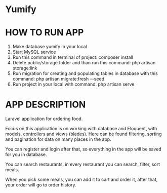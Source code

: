 # Yumify

# HOW TO RUN APP
1. Make database yumify in your local
2. Start MySQL service
3. Run this command in terminal of project: composer install
4. Delete public/storage folder and than run this command: php artisan storage:link
5. Run migration for creating and populating tables in database with this command: php artisan migrate:fresh --seed
6. Run project in your local with command: php artisan serve

# APP DESCRIPTION

Laravel application for ordering food.

Focus on this application is on working with database and Eloquent, with models, controllers and views (blades). Here can be found filtering, sorting and pagination for data on many places in the app.

You can register and login after that, so everything in the app will be saved for you in database.

You can search restaurants, in every restaurant you can search, filter, sort meals. 

When you pick some meals, you can add it to cart and order it, after that, your order will go to order history.
